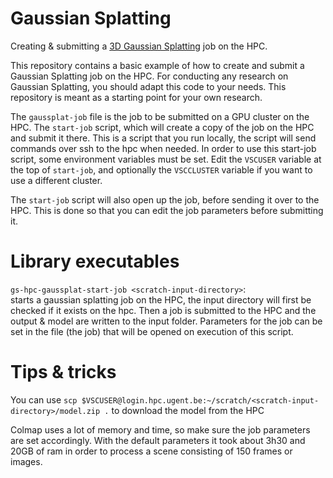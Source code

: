 # Gaussian Splatting
Creating & submitting a [3D Gaussian Splatting](https://github.com/graphdeco-inria/gaussian-splatting) job on the HPC.

This repository contains a basic example of how to create and submit a Gaussian Splatting job on the HPC. For conducting any research on Gaussian Splatting, you should adapt this code to your needs. This repository is meant as a starting point for your own research.

The `gaussplat-job` file is the job to be submitted on a GPU cluster on the HPC. The `start-job` script, which will create a copy of the job on the HPC and submit it there. This is a script that you run locally, the script will send commands over ssh to the hpc when needed. In order to use this start-job script, some environment variables must be set. Edit the `VSCUSER` variable at the top of `start-job`, and optionally the `VSCCLUSTER` variable if you want to use a different cluster.

The `start-job` script will also open up the job, before sending it over to the HPC. This is done so that you can edit the job parameters before submitting it.



# Library executables

`gs-hpc-gaussplat-start-job <scratch-input-directory>`: \
starts a gaussian splatting job on the HPC, the input directory will first be checked if it exists on the hpc. Then a job is submitted to the HPC and the output & model are written to the input folder. Parameters for the job can be set in the file (the job) that will be opened on execution of this script.

# Tips & tricks

You can use `scp $VSCUSER@login.hpc.ugent.be:~/scratch/<scratch-input-directory>/model.zip .` to download the model from the HPC

Colmap uses a lot of memory and time, so make sure the job parameters are set accordingly. With the default parameters it took about 3h30 and 20GB of ram in order to process a scene consisting of 150 frames or images.
